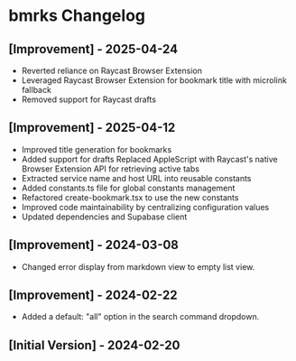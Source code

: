 # bmrks Changelog

## [Improvement] - 2025-04-24

- Reverted reliance on Raycast Browser Extension 
- Leveraged Raycast Browser Extension for bookmark title with microlink fallback
- Removed support for Raycast drafts

## [Improvement] - 2025-04-12

- Improved title generation for bookmarks
- Added support for drafts
Replaced AppleScript with Raycast's native Browser Extension API for retrieving active tabs
- Extracted service name and host URL into reusable constants
- Added constants.ts file for global constants management
- Refactored create-bookmark.tsx to use the new constants
- Improved code maintainability by centralizing configuration values
- Updated dependencies and Supabase client

## [Improvement] - 2024-03-08

- Changed error display from markdown view to empty list view.

## [Improvement] - 2024-02-22

- Added a default: "all" option in the search command dropdown.

## [Initial Version] - 2024-02-20
